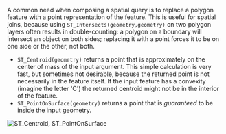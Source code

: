 A common need when composing a spatial query is to replace a polygon feature with a point representation of the feature. This is useful for spatial joins, because using `ST_Intersects(geometry,geometry)` on two polygon layers often results in double-counting: a polygon on a boundary will intersect an object on both sides; replacing it with a point forces it to be on one side or the other, not both.

* `ST_Centroid(geometry)` returns a point that is approximately on the center of mass of the input argument. This simple calculation is very fast, but sometimes not desirable, because the returned point is not necessarily in the feature itself. If the input feature has a convexity (imagine the letter 'C') the returned centroid might not be in the interior of the feature.
* `ST_PointOnSurface(geometry)` returns a point that is *guaranteed* to be inside the input geometry.

![ST_Centroid, ST_PointOnSurface](geom_functions/assets/centroid.png)
